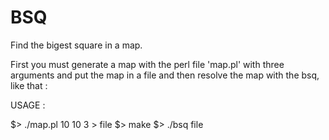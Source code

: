 # BSQ
Find the bigest square in a map.

First you must generate a map with the perl file 'map.pl' with three arguments and put the map in a file and then resolve the map with the bsq, like that :

USAGE :

$> ./map.pl 10 10 3 > file
$> make
$> ./bsq file
